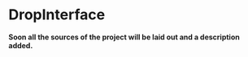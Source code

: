 # DropInterface  

**Soon all the sources of the project will be laid out and a description added.**  
